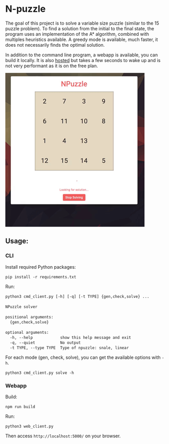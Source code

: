 # N-puzzle
The goal of this project is to solve a variable size puzzle (similar to the 15 puzzle problem).
To find a solution from the initial to the final state, the program uses an implementation of the A* algorithm, combined with multiples heuristics available. A greedy mode is available, much faster, it does not necessarily finds the optimal solution.

In addition to the command line program, a webapp is available, you can build it locally. It is also [hosted](https://npuzzle.herokuapp.com/) but takes a few seconds to wake up and is not very performant as it is on the free plan.

![gif](demo.gif)

## Usage:
### CLI
Install required Python packages:
```
pip install -r requirements.txt
```

Run:
```
python3 cmd_client.py [-h] [-q] [-t TYPE] {gen,check,solve} ...

NPuzzle solver

positional arguments:
  {gen,check,solve}

optional arguments:
  -h, --help            show this help message and exit
  -q, --quiet           No output
  -t TYPE, --type TYPE  Type of npuzzle: snale, linear
```

For each mode (gen, check, solve), you can get the available options with ```-h```.
```
python3 cmd_client.py solve -h
```

### Webapp
Build:
```
npm run build
```

Run:
```
python3 web_client.py
```
Then access ```http://localhost:5000/``` on your browser.

